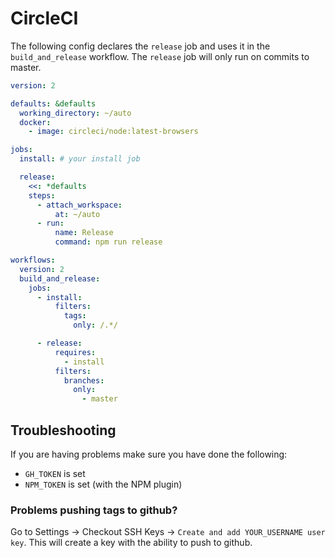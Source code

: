 # CircleCI

The following config declares the `release` job and uses it in the `build_and_release` workflow. The `release` job will only run on commits to master.

```yaml
version: 2

defaults: &defaults
  working_directory: ~/auto
  docker:
    - image: circleci/node:latest-browsers

jobs:
  install: # your install job

  release:
    <<: *defaults
    steps:
      - attach_workspace:
          at: ~/auto
      - run:
          name: Release
          command: npm run release

workflows:
  version: 2
  build_and_release:
    jobs:
      - install:
          filters:
            tags:
              only: /.*/

      - release:
          requires:
            - install
          filters:
            branches:
              only:
                - master
```

## Troubleshooting

If you are having problems make sure you have done the following:

- `GH_TOKEN` is set
- `NPM_TOKEN` is set (with the NPM plugin)

### Problems pushing tags to github?

Go to Settings -> Checkout SSH Keys -> `Create and add YOUR_USERNAME user key`. This will create a key with the ability to push to github.
